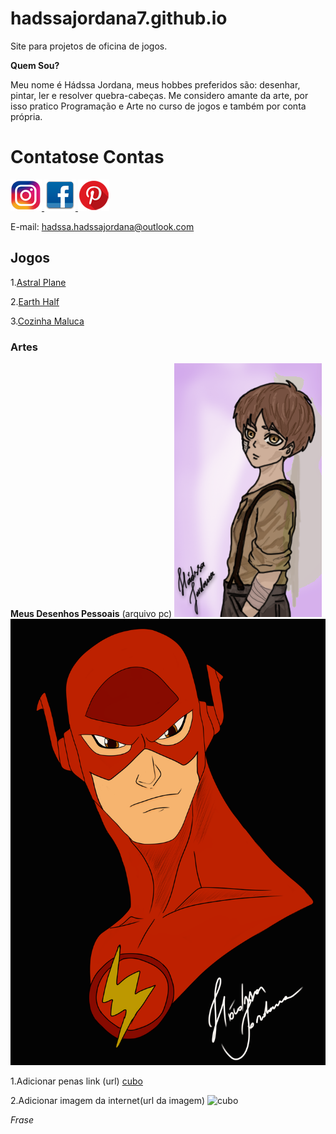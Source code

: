 # hadssajordana7.github.io
Site para projetos de oficina de jogos.

**Quem Sou?**

  Meu nome é Hádssa Jordana, meus hobbes preferidos são:
desenhar, pintar, ler e resolver quebra-cabeças.
Me considero amante da arte, por isso pratico 
Programação e Arte no curso de jogos e também por conta
própria.

# Contatose Contas

<a href="https://www.instagram.com/hadssa.cavalcanti/" target= "_blank"> ![Instagram](insta.png) </a> 
<a href="https://www.facebook.com/hadssa.jordana.3" target= "_blank"> ![Facebook](facebook.png) </a> 
<a href="https://br.pinterest.com/hdssajordana/art/" target= "_blank"> ![Pinterest](pinterest.png) </a> 

E-mail: hadssa.hadssajordana@outlook.com

## Jogos

1.<a href="https://raixasantos.github.io/AstralPlane/" target= "_blank">Astral Plane </a>

2.<a href="https://hadssajordana7.github.io/earthhalf" target= "_blank">Earth Half </a>

3.<a href="https://hadssajordana7.github.io/cozinhamaluca/" target= "_blank">Cozinha Maluca </a>


### Artes

**Meus Desenhos Pessoais** (arquivo pc)
![Imagem1](Eren.png)
![Flash](flash.png)

1.Adicionar penas link (url)
[cubo](http://d26lpennugtm8s.cloudfront.net/stores/241/323/products/thunderv241-8dc7c99127561b058215132896980063-640-0.jpg)

2.Adicionar imagem da internet(url da imagem)
![cubo](http://d26lpennugtm8s.cloudfront.net/stores/241/323/products/thunderv241-8dc7c99127561b058215132896980063-640-0.jpg)

 _Frase_ 

